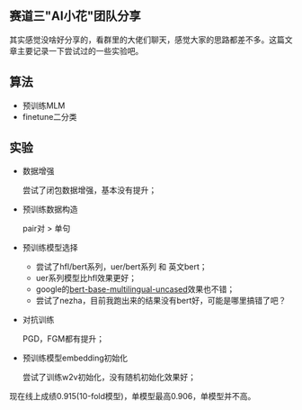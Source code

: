 ## 赛道三"AI小花"团队分享

其实感觉没啥好分享的，看群里的大佬们聊天，感觉大家的思路都差不多。这篇文章主要记录一下尝试过的一些实验吧。

## 算法
  * 预训练MLM
  * finetune二分类
## 实验
* 数据增强
  
  尝试了闭包数据增强，基本没有提升；
* 预训练数据构造
  
  pair对 > 单句
* 预训练模型选择
  
  - 尝试了hfl/bert系列，uer/bert系列 和 英文bert；
  - uer系列模型比hfl效果更好；
  - google的[bert-base-multilingual-uncased](https://huggingface.co/bert-base-multilingual-uncased)效果也不错；
  - 尝试了nezha，目前我跑出来的结果没有bert好，可能是哪里搞错了吧？
* 对抗训练
  
  PGD，FGM都有提升；
* 预训练模型embedding初始化
  
  尝试了训练w2v初始化，没有随机初始化效果好；

现在线上成绩0.915(10-fold模型)，单模型最高0.906，单模型并不高。
